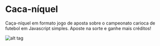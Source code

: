 # Caca-níquel
Caça-níquel em formato jogo de aposta sobre o campeonato carioca de futebol em Javascript simples.
Aposte na sorte e ganhe mais créditos!

![alt tag](https://i.ytimg.com/vi/0mzkUhfiP30/hqdefault.jpg)
